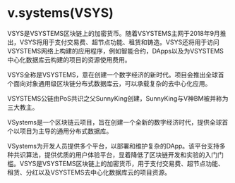 # 

# v.systems(VSYS)

VSYS是VSYSTEMS区块链上的加密货币。随着VSYSTEMS主网于2018年9月推出，VSYS将用于支付交易费、超节点功能、租赁和铸造。VSYS还将用于访问VSYSTEMS网络上构建的应用程序，例如智能合约，DApps以及为VSYSTEMS中心化数据库云构建的项目的资源使用费用。

VSYS全称是VSYSTEMS，意在创建一个数字经济的新时代。项目会推出全球首个面向对象通用级区块链分布式数据库云，可以承载复杂的去中心化应用。

VSYSTEMS公链由PoS共识之父SunnyKing创建，SunnyKing与V神BM被并称为三大教主。

VSystems是一个区块链云项目，旨在创建一个全新的数字经济时代，提供全球首个以项目为主导的通用分布式数据库。

VSystems为开发人员提供多个平台，以部署和维护复杂的DApp。该平台支持多种共识算法，提供优质的用户体验平台，显着降低了区块链开发和实验的入门门槛。VSYS是VSYSTEMS区块链上的加密货币，用于支付交易费、超节点功能、租赁、分红以及VSYSTEMS去中心化数据库云的项目资源。


